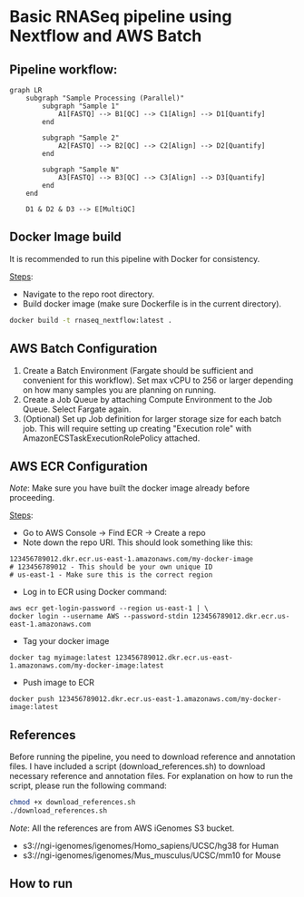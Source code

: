 # Basic RNASeq pipeline using Nextflow and AWS Batch

## Pipeline workflow:
```mermaid
graph LR
    subgraph "Sample Processing (Parallel)"
        subgraph "Sample 1"
            A1[FASTQ] --> B1[QC] --> C1[Align] --> D1[Quantify]
        end
        
        subgraph "Sample 2"
            A2[FASTQ] --> B2[QC] --> C2[Align] --> D2[Quantify]
        end
        
        subgraph "Sample N"
            A3[FASTQ] --> B3[QC] --> C3[Align] --> D3[Quantify]
        end
    end
    
    D1 & D2 & D3 --> E[MultiQC]
```

## Docker Image build
It is recommended to run this pipeline with Docker for consistency.

<u>Steps</u>:
- Navigate to the repo root directory.
- Build docker image (make sure Dockerfile is in the current directory).
```Bash
docker build -t rnaseq_nextflow:latest .
```

## AWS Batch Configuration
1. Create a Batch Environment (Fargate should be sufficient and convenient for this workflow). Set max vCPU to 256 or larger depending on how many samples you are planning on running.
2. Create a Job Queue by attaching Compute Environment to the Job Queue. Select Fargate again. 
3. (Optional) Set up Job definition for larger storage size for each batch job. This will require setting up creating "Execution role" with AmazonECSTaskExecutionRolePolicy attached.

## AWS ECR Configuration
*Note*: Make sure you have built the docker image already before proceeding.

<u>Steps</u>:
- Go to AWS Console -> Find ECR -> Create a repo
- Note down the repo URI. This should look something like this: 
```
123456789012.dkr.ecr.us-east-1.amazonaws.com/my-docker-image
# 123456789012 - This should be your own unique ID
# us-east-1 - Make sure this is the correct region
```
- Log in to ECR using Docker command:
```
aws ecr get-login-password --region us-east-1 | \
docker login --username AWS --password-stdin 123456789012.dkr.ecr.us-east-1.amazonaws.com
```
- Tag your docker image
```
docker tag myimage:latest 123456789012.dkr.ecr.us-east-1.amazonaws.com/my-docker-image:latest
```
- Push image to ECR
```
docker push 123456789012.dkr.ecr.us-east-1.amazonaws.com/my-docker-image:latest
```

## References
Before running the pipeline, you need to download reference and annotation files. 
I have included a script (download_references.sh) to download necessary reference and annotation files. For explanation on how to run the script, please run the following command:
```Bash 
chmod +x download_references.sh
./download_references.sh 
```
*Note*:
All the references are from AWS iGenomes S3 bucket.
- s3://ngi-igenomes/igenomes/Homo_sapiens/UCSC/hg38 for Human
- s3://ngi-igenomes/igenomes/Mus_musculus/UCSC/mm10 for Mouse

## How to run
